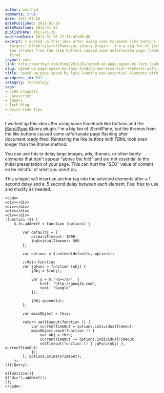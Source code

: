 ```yaml
---
author: worthyd
comments: true
date: 2011-01-26 
datePublished: 2011-01-26  
dateModified: 2011-01-26 
publishDate: 2011-01-26  
modifiedDate: 2011-01-26 22:31:42+00:00
excerpt: I worked up this idea after using some Facebook like buttons and the <a href="http://jscrollpane.kelvinluck.com/"
  target="_blank">jScrollPane</a> jQuery plugin.  I'm a big fan of jScrollPane, but
  the iframes from the like buttons caused some unfortunate page flashing after document.ready
  fired.
layout: post
link: http://worthyd.com/blog/2011/01/speed-up-page-speed-by-lazy-loading-non-essential-elements-with-jquery/
slug: speed-up-page-speed-by-lazy-loading-non-essential-elements-with-jquery
title: Speed up page speed by lazy loading non-essential elements with jQuery
wordpress_id: 541
category: Technology
tags:
- Code Snippets
- Javascript
- jQuery
- Tech Blog
- Quick Code Tips
---
```


I worked up this idea after using some Facebook like buttons and the [jScrollPane](http://jscrollpane.kelvinluck.com/) jQuery plugin.  I'm a big fan of jScrollPane, but the iframes from the like buttons caused some unfortunate page flashing after document.ready fired. Rendering the like buttons with FBML took even longer than the iframe method.

You can use this to delay large images, ads, iframes, or other beefy elements that don't appear "above the fold" and are not essential to the initial presentation of your page.  This can hurt the "SEO" value of content so be mindful of what you use it on.
<!-- more -->
This snippet will  insert an anchor tag into the selected elements after a 1 second delay and a .5 second delay between each element.  Feel free to use and modify as needed.


    
    
    <code>
    <div></div>
    <div></div>
    <div></div>
    <div></div>
    (function ($) {
    	$.fn.addHref = function (options) {
    
    		var defaults = {
    			primaryTimeout: 1000,
    			individualTimeout: 500
    		};
    
    		var options = $.extend(defaults, options);
    
    		//Main Functino
    		var jqFunc = function (obj) {
    			jObj = $(obj);
    
    			var a = $('<a></a>', {
    				href: "http://google.com",
    				text: "Google"
    			});
    
    			jObj.append(a);
    		};
    
    		var mainObject = this;
    
    		return setTimeout(function () {
    			var currentTimeOut = options.individualTimeout;
    			mainObject.each(function () {
    				var obj = this;
    				currentTimeOut += options.individualTimeout;
    				setTimeout(function () { jqFunc(obj) }, currentTimeOut)
    			});
    		}, options.primaryTimeout);
    	};
    })(jQuery);
    
    $(function(){
    $('div').addHref();
    });
    </code>
    
